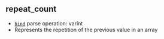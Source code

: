 ## repeat_count

- [`bind`](bind.md) parse operation: varint
- Represents the repetition of the previous value in an array
